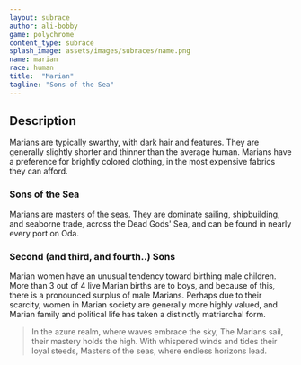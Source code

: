 ```yaml
---
layout: subrace
author: ali-bobby
game: polychrome
content_type: subrace
splash_image: assets/images/subraces/name.png
name: marian
race: human
title:  "Marian"
tagline: "Sons of the Sea"
---
```

## Description
Marians are typically swarthy, with dark hair and features. They are generally slightly shorter and thinner than the average human. Marians have a preference for brightly colored clothing, in the most expensive fabrics they can afford.

### Sons of the Sea
Marians are masters of the seas. They are dominate sailing, shipbuilding, and seaborne trade, across the Dead Gods' Sea, and can be found in nearly every port on Oda.

### Second (and third, and fourth..) Sons
Marian women have an unusual tendency toward birthing male children. More than 3 out of 4 live Marian births are to boys, and because of this, there is a pronounced surplus of male Marians. Perhaps due to their scarcity, women in Marian society are generally more highly valued, and Marian family and political life has taken a distinctly matriarchal form.

> In the azure realm, where waves embrace the sky,
The Marians sail, their mastery holds the high.
With whispered winds and tides their loyal steeds,
Masters of the seas, where endless horizons lead.

